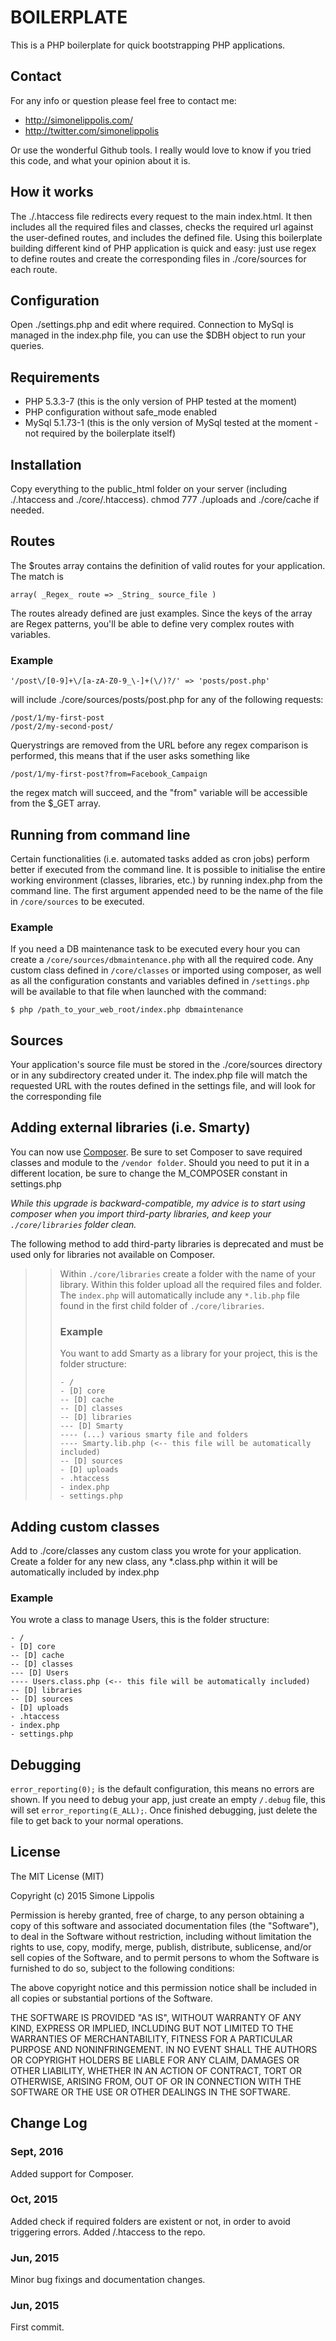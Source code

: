 # BOILERPLATE
This is a PHP boilerplate for quick bootstrapping PHP applications.

## Contact
For any info or question please feel free to contact me:

- http://simonelippolis.com/
- http://twitter.com/simonelippolis

Or use the wonderful Github tools.
I really would love to know if you tried this code, and what your opinion about it is.

## How it works
The ./.htaccess file redirects every request to the main index.html.
It then includes all the required files and classes, checks the required url against the user-defined routes, and includes the defined file.
Using this boilerplate building different kind of PHP application is quick and easy: just use regex to define routes and create the corresponding files in ./core/sources for each route.

## Configuration
Open ./settings.php and edit where required. Connection to MySql is managed in the index.php file, you can use the $DBH object to run your queries.

## Requirements

- PHP 5.3.3-7 (this is the only version of PHP tested at the moment)
- PHP configuration without safe_mode enabled
- MySql 5.1.73-1 (this is the only version of MySql tested at the moment - not required by the boilerplate itself)

## Installation
Copy everything to the public_html folder on your server (including ./.htaccess and ./core/.htaccess).
chmod 777 ./uploads and ./core/cache if needed.

## Routes
The $routes array contains the definition of valid routes for your application. The match is
```
array( _Regex_ route => _String_ source_file )
```
The routes already defined are just examples. Since the keys of the array are Regex patterns, you'll be able to define very complex routes with variables.

### Example
```
'/post\/[0-9]+\/[a-zA-Z0-9_\-]+(\/)?/' => 'posts/post.php'
```
will include ./core/sources/posts/post.php for any of the following requests:

```
/post/1/my-first-post
/post/2/my-second-post/
```
Querystrings are removed from the URL before any regex comparison is performed, this means that if the user asks something like
```
/post/1/my-first-post?from=Facebook_Campaign
```
the regex match will succeed, and the "from" variable will be accessible from the $_GET array.

## Running from command line
Certain functionalities (i.e. automated tasks added as cron jobs) perform better if executed from the command line. It is possible to initialise the entire working environment (classes, libraries, etc.) by running index.php from the command line. The first argument appended need to be the name of the file in `/core/sources` to be executed.

### Example
If you need a DB maintenance task to be executed every hour you can create a `/core/sources/dbmaintenance.php` with all the required code. Any custom class defined in `/core/classes` or imported using composer, as well as all the configuration constants and variables defined in `/settings.php` will be available to that file when launched with the command:

`$ php /path_to_your_web_root/index.php dbmaintenance`

## Sources
Your application's source file must be stored in the ./core/sources directory or in any subdirectory created under it.
The index.php file will match the requested URL with the routes defined in the settings file, and will look for the corresponding file

## Adding external libraries (i.e. Smarty)
You can now use [Composer](https://getcomposer.org). Be sure to set Composer to save required classes and module to the `/vendor folder`. Should you need to put it in a different location, be sure to change the M_COMPOSER constant in settings.php

_While this upgrade is backward-compatible, my advice is to start using composer when you import third-party libraries, and keep your `./core/libraries` folder clean._

The following method to add third-party libraries is deprecated and must be used only for libraries not available on Composer.

>> Within `./core/libraries` create a folder with the name of your library. Within this folder upload all the required files and folder. The `index.php` will automatically include any `*.lib.php` file found in the first child folder of `./core/libraries`.
>> 
>> ### Example
>> You want to add Smarty as a library for your project, this is the folder structure:
>> ```
>> - /
>> - [D] core
>> -- [D] cache
>> -- [D] classes
>> -- [D] libraries
>> --- [D] Smarty
>> ---- (...) various smarty file and folders
>> ---- Smarty.lib.php (<-- this file will be automatically included)
>> -- [D] sources
>> - [D] uploads
>> - .htaccess
>> - index.php
>> - settings.php
>> ```

## Adding custom classes
Add to ./core/classes any custom class you wrote for your application. Create a folder for any new class, any *.class.php within it will be automatically included by index.php

### Example
You wrote a class to manage Users, this is the folder structure:
```
- /
- [D] core
-- [D] cache
-- [D] classes
--- [D] Users
---- Users.class.php (<-- this file will be automatically included)
-- [D] libraries
-- [D] sources
- [D] uploads
- .htaccess
- index.php
- settings.php
```

## Debugging

`error_reporting(0);` is the default configuration, this means no errors are shown. If you need to debug your app, just create an empty `/.debug` file, this will set `error_reporting(E_ALL);`. Once finished debugging, just delete the file to get back to your normal operations.

## License

The MIT License (MIT)

Copyright (c) 2015 Simone Lippolis

Permission is hereby granted, free of charge, to any person obtaining a copy
of this software and associated documentation files (the "Software"), to deal
in the Software without restriction, including without limitation the rights
to use, copy, modify, merge, publish, distribute, sublicense, and/or sell
copies of the Software, and to permit persons to whom the Software is
furnished to do so, subject to the following conditions:

The above copyright notice and this permission notice shall be included in all
copies or substantial portions of the Software.

THE SOFTWARE IS PROVIDED "AS IS", WITHOUT WARRANTY OF ANY KIND, EXPRESS OR
IMPLIED, INCLUDING BUT NOT LIMITED TO THE WARRANTIES OF MERCHANTABILITY,
FITNESS FOR A PARTICULAR PURPOSE AND NONINFRINGEMENT. IN NO EVENT SHALL THE
AUTHORS OR COPYRIGHT HOLDERS BE LIABLE FOR ANY CLAIM, DAMAGES OR OTHER
LIABILITY, WHETHER IN AN ACTION OF CONTRACT, TORT OR OTHERWISE, ARISING FROM,
OUT OF OR IN CONNECTION WITH THE SOFTWARE OR THE USE OR OTHER DEALINGS IN THE
SOFTWARE.

## Change Log

### Sept, 2016
Added support for Composer.

### Oct, 2015
Added check if required folders are existent or not, in order to avoid triggering errors.
Added /.htaccess to the repo.

### Jun, 2015
Minor bug fixings and documentation changes.

### Jun, 2015
First commit.
